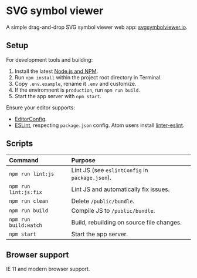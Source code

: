# SVG symbol viewer

A simple drag-and-drop SVG symbol viewer web app: [svgsymbolviewer.io](http://svgsymbolviewer.io).

## Setup

For development tools and building:

1. Install the latest [Node.js and NPM](https://nodejs.org).
2. Run `npm install` within the project root directory in Terminal.
3. Copy `.env.example`, rename it `.env` and customize.
4. If the enviromnent is `production`, run `npm run build`.
5. Start the app server with `npm start`.

Ensure your editor supports:

- [EditorConfig](http://editorconfig.org).
- [ESLint](http://eslint.org), respecting `package.json` config. Atom users install [linter-eslint](https://atom.io/packages/linter-eslint).

## Scripts

| Command               | Purpose                                         |
|:----------------------|:------------------------------------------------|
| `npm run lint:js`     | Lint JS (see `eslintConfig` in `package.json`). |
| `npm run lint:js:fix` | Lint JS and automatically fix issues.           |
| `npm run clean`       | Delete `/public/bundle`.                        |
| `npm run build`       | Compile JS to `/public/bundle`.                 |
| `npm run build:watch` | Build, rebuilding on source file changes.       |
| `npm start`           | Start the app server.                           |

## Browser support

IE 11 and modern browser support.
